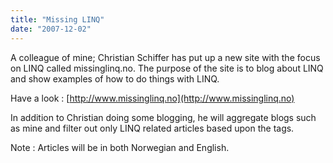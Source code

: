 ```yaml
---
title: "Missing LINQ"
date: "2007-12-02"
---
```


A colleague of mine; Christian Schiffer has put up a new site with the focus on LINQ called missinglinq.no. The purpose of the site is to blog about LINQ and show examples of how to do things with LINQ.

Have a look : [http://www.missinglinq.no](http://www.missinglinq.no)

In addition to Christian doing some blogging, he will aggregate blogs such as mine and filter out only LINQ related articles based upon the tags.

Note : Articles will be in both Norwegian and English.
